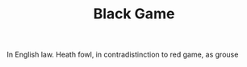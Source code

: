 ---
title: Black Game
permalink: "/definitions/black-game.html"
body: In English law. Heath fowl, in contradistinction to red game, as grouse
published_at: '2018-07-07'
layout: post
---